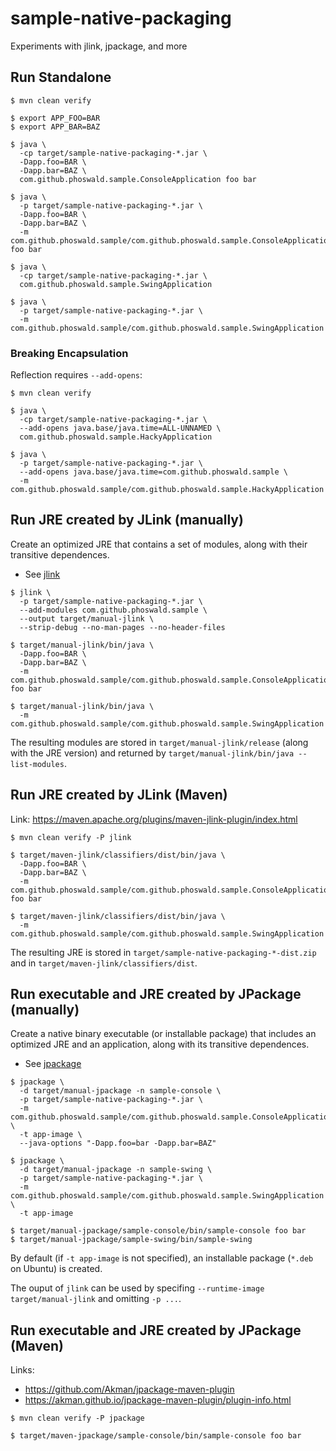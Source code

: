 
# sample-native-packaging

Experiments with jlink, jpackage, and more

## Run Standalone

~~~
$ mvn clean verify

$ export APP_FOO=BAR
$ export APP_BAR=BAZ

$ java \
  -cp target/sample-native-packaging-*.jar \
  -Dapp.foo=BAR \
  -Dapp.bar=BAZ \
  com.github.phoswald.sample.ConsoleApplication foo bar

$ java \
  -p target/sample-native-packaging-*.jar \
  -Dapp.foo=BAR \
  -Dapp.bar=BAZ \
  -m com.github.phoswald.sample/com.github.phoswald.sample.ConsoleApplication foo bar

$ java \
  -cp target/sample-native-packaging-*.jar \
  com.github.phoswald.sample.SwingApplication

$ java \
  -p target/sample-native-packaging-*.jar \
  -m com.github.phoswald.sample/com.github.phoswald.sample.SwingApplication
~~~

### Breaking Encapsulation

Reflection requires `--add-opens`: 

~~~
$ mvn clean verify

$ java \
  -cp target/sample-native-packaging-*.jar \
  --add-opens java.base/java.time=ALL-UNNAMED \
  com.github.phoswald.sample.HackyApplication

$ java \
  -p target/sample-native-packaging-*.jar \
  --add-opens java.base/java.time=com.github.phoswald.sample \
  -m com.github.phoswald.sample/com.github.phoswald.sample.HackyApplication
~~~

## Run JRE created by JLink (manually)

Create an optimized JRE that contains a set of modules, along with their transitive dependences.

- See [jlink](https://docs.oracle.com/en/java/javase/17/docs/specs/man/jlink.html)

~~~
$ jlink \
  -p target/sample-native-packaging-*.jar \
  --add-modules com.github.phoswald.sample \
  --output target/manual-jlink \
  --strip-debug --no-man-pages --no-header-files

$ target/manual-jlink/bin/java \
  -Dapp.foo=BAR \
  -Dapp.bar=BAZ \
  -m com.github.phoswald.sample/com.github.phoswald.sample.ConsoleApplication foo bar

$ target/manual-jlink/bin/java \
  -m com.github.phoswald.sample/com.github.phoswald.sample.SwingApplication
~~~

The resulting modules are stored in `target/manual-jlink/release` (along with the JRE version) and 
returned by `target/manual-jlink/bin/java --list-modules`.

## Run JRE created by JLink (Maven)

Link: https://maven.apache.org/plugins/maven-jlink-plugin/index.html

~~~
$ mvn clean verify -P jlink

$ target/maven-jlink/classifiers/dist/bin/java \
  -Dapp.foo=BAR \
  -Dapp.bar=BAZ \
  -m com.github.phoswald.sample/com.github.phoswald.sample.ConsoleApplication foo bar

$ target/maven-jlink/classifiers/dist/bin/java \
  -m com.github.phoswald.sample/com.github.phoswald.sample.SwingApplication
~~~

The resulting JRE is stored in `target/sample-native-packaging-*-dist.zip`
and in `target/maven-jlink/classifiers/dist`.

## Run executable and JRE created by JPackage (manually)

Create a native binary executable (or installable package) that includes an optimized JRE and an application,
along with its transitive dependences.

- See [jpackage](https://docs.oracle.com/en/java/javase/17/docs/specs/man/jpackage.html)

~~~
$ jpackage \
  -d target/manual-jpackage -n sample-console \
  -p target/sample-native-packaging-*.jar \
  -m com.github.phoswald.sample/com.github.phoswald.sample.ConsoleApplication \
  -t app-image \
  --java-options "-Dapp.foo=bar -Dapp.bar=BAZ"

$ jpackage \
  -d target/manual-jpackage -n sample-swing \
  -p target/sample-native-packaging-*.jar \
  -m com.github.phoswald.sample/com.github.phoswald.sample.SwingApplication \
  -t app-image

$ target/manual-jpackage/sample-console/bin/sample-console foo bar
$ target/manual-jpackage/sample-swing/bin/sample-swing
~~~

By default (if `-t app-image` is not specified), an installable package (`*.deb` on Ubuntu) is created.

The ouput of `jlink` can be used by specifing `--runtime-image target/manual-jlink` and omitting `-p ...`.

## Run executable and JRE created by JPackage (Maven)

Links:

- https://github.com/Akman/jpackage-maven-plugin
- https://akman.github.io/jpackage-maven-plugin/plugin-info.html

~~~
$ mvn clean verify -P jpackage

$ target/maven-jpackage/sample-console/bin/sample-console foo bar
~~~
